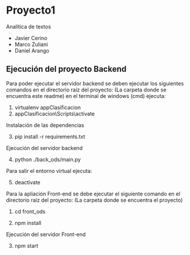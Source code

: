 # Proyecto1
Analítica de textos
- Javier Cerino
- Marco Zuliani
- Daniel Arango

## Ejecución del proyecto Backend
Para poder ejecutar el servidor backend se deben ejecutar los siguientes comandos en el directorio raíz del proyecto: (La carpeta donde se encuentra este readme)
en el terminal de windows (cmd) ejecuta:

1. virtualenv appClasificacion
2. appClasificacion\Scripts\activate

Instalación de las dependencias

3. pip install -r requirements.txt

Ejecución del servidor backend

4. python ./back_ods/main.py

Para salir el entorno virtual ejecuta:

5. deactivate

Para la apliación Front-end se debe ejecutar el siguiente comando en el directorio raíz del proyecto: (La carpeta donde se encuentra el proyecto)

1. cd front_ods

2. npm install

Ejecución del servidor Front-end

3. npm start

